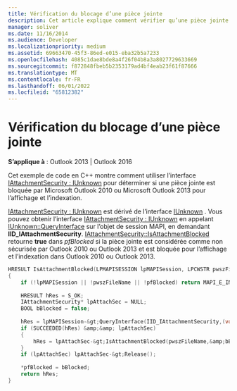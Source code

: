 ```yaml
---
title: Vérification du blocage d’une pièce jointe
description: Cet article explique comment vérifier qu’une pièce jointe est bloquée par Microsoft Outlook 2010 ou Microsoft Outlook 2013 pour l’affichage et l’indexation, et fournit une syntaxe.
manager: soliver
ms.date: 11/16/2014
ms.audience: Developer
ms.localizationpriority: medium
ms.assetid: 69663470-45f3-86ed-e015-eba32b5a7233
ms.openlocfilehash: 4085c1dae8bde8a4f26f04b8a3a8027729633669
ms.sourcegitcommit: f872848fbeb5b2353179ad4bf4eab23f61f87666
ms.translationtype: MT
ms.contentlocale: fr-FR
ms.lasthandoff: 06/01/2022
ms.locfileid: "65812382"
---
```

# <a name="verify-an-attachment-is-blocked"></a>Vérification du blocage d’une pièce jointe

**S’applique à** : Outlook 2013 | Outlook 2016 
  
Cet exemple de code en C++ montre comment utiliser l’interface [IAttachmentSecurity : IUnknown](iattachmentsecurityiunknown.md) pour déterminer si une pièce jointe est bloquée par Microsoft Outlook 2010 ou Microsoft Outlook 2013 pour l’affichage et l’indexation. 
  
[IAttachmentSecurity : IUnknown](iattachmentsecurityiunknown.md) est dérivé de l’interface [IUnknown](https://msdn.microsoft.com/library/ms680509%28VS.85%29.aspx) . Vous pouvez obtenir l’interface [IAttachmentSecurity : IUnknown](iattachmentsecurityiunknown.md) en appelant [IUnknown::QueryInterface](https://msdn.microsoft.com/library/ms682521%28v=VS.85%29.aspx) sur l’objet de session MAPI, en demandant **IID_IAttachmentSecurity**. [IAttachmentSecurity::IsAttachmentBlocked](iattachmentsecurity-isattachmentblocked.md) retourne **true** dans _pfBlocked_ si la pièce jointe est considérée comme non sécurisée par Outlook 2010 ou Outlook 2013 et est bloquée pour l’affichage et l’indexation dans Outlook 2010 ou Outlook 2013. 
  
```cpp
HRESULT IsAttachmentBlocked(LPMAPISESSION lpMAPISession, LPCWSTR pwszFileName, BOOL* pfBlocked) 
{ 
    if (!lpMAPISession || !pwszFileName || !pfBlocked) return MAPI_E_INVALID_PARAMETER; 
 
    HRESULT hRes = S_OK; 
    IAttachmentSecurity* lpAttachSec = NULL; 
    BOOL bBlocked = false; 
 
    hRes = lpMAPISession-&gt;QueryInterface(IID_IAttachmentSecurity,(void**)&amp;lpAttachSec); 
    if (SUCCEEDED(hRes) &amp;&amp; lpAttachSec) 
    { 
        hRes = lpAttachSec-&gt;IsAttachmentBlocked(pwszFileName,&amp;bBlocked); 
    } 
    if (lpAttachSec) lpAttachSec-&gt;Release(); 
 
    *pfBlocked = bBlocked; 
    return hRes; 
}

```


